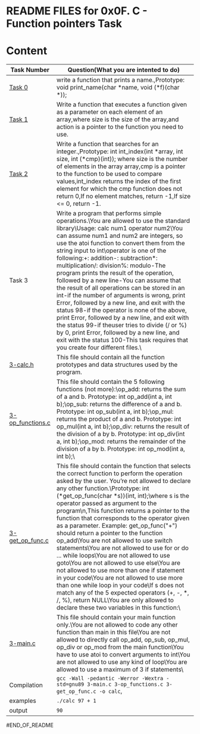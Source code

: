 # README FILES for 0x0F. C - Function pointers Task
# Content
Task Number | Question(What you are intented to do)
--------- | -----
[Task 0](https://github.com/SirRoll93/alx-low_level_programming/blob/master/0x0F-function_pointers/0-print_name.c) | write a function that prints a name.,Prototype: void print_name(char *name, void (*f)(char *));
[Task 1](https://github.com/SirRoll93/alx-low_level_programming/blob/master/0x0F-function_pointers/1-array_iterator.c) | Write a function that executes a function given as a parameter on each element of an array,where size is the size of the array,and action is a pointer to the function you need to use.
[Task 2](https://github.com/SirRoll93/alx-low_level_programming/blob/master/0x0F-function_pointers/2-int_index.c) | Write a function that searches for an integer.,Prototype: int int_index(int *array, int size, int (*cmp)(int)); where size is the number of elements in the array array,cmp is a pointer to the function to be used to compare values,int_index returns the index of the first element for which the cmp function does not return 0,If no element matches, return -1,If size <= 0, return -1.
Task 3 | Write a program that performs simple operations.\You are allowed to use the standard library\Usage: calc num1 operator num2\You can assume num1 and num2 are integers, so use the atoi function to convert them from the string input to int\operator is one of the following:\+: addition\-: subtraction\*: multiplication\/: division\%: modulo\-The program prints the result of the operation, followed by a new line\-You can assume that the result of all operations can be stored in an int\-if the number of arguments is wrong, print Error, followed by a new line, and exit with the status 98\-if the operator is none of the above, print Error, followed by a new line, and exit with the status 99\-if theuser tries to divide (/ or %) by 0, print Error, followed by a new line, and exit with the status 100\-This task requires that you create four different files.\
[3-calc.h](https://github.com/SirRoll93/alx-low_level_programming/blob/master/0x0F-function_pointers/3-calc.h) | This file should contain all the function prototypes and data structures used by the program.
[3-op_functions.c](https://github.com/SirRoll93/alx-low_level_programming/blob/master/0x0F-function_pointers/3-op_functions.c) | This file should contain the 5 following functions (not more):\op_add: returns the sum of a and b. Prototype: int op_add(int a, int b);\op_sub: returns the difference of a and b. Prototype: int op_sub(int a, int b);\op_mul: returns the product of a and b. Prototype: int op_mul(int a, int b);\op_div: returns the result of the division of a by b. Prototype: int op_div(int a, int b);\op_mod: returns the remainder of the division of a by b. Prototype: int op_mod(int a, int b);\
[3-get_op_func.c](https://github.com/SirRoll93/alx-low_level_programming/blob/master/0x0F-function_pointers/3-get_op_func.c) | This file should contain the function that selects the correct function to perform the operation asked by the user. You’re not allowed to declare any other function.\Prototype: int (*get_op_func(char *s))(int, int);\where s is the operator passed as argument to the program\n,This function returns a pointer to the function that corresponds to the operator given as a parameter. Example: get_op_func("+") should return a pointer to the function op_add\You are not allowed to use switch statements\You are not allowed to use for or do ... while loops\You are not allowed to use goto\You are not allowed to use else\You are not allowed to use more than one if statement in your code\You are not allowed to use more than one while loop in your code\If s does not match any of the 5 expected operators (+, -, *, /, %), return NULL\You are only allowed to declare these two variables in this function:\
[3-main.c](https://github.com/SirRoll93/alx-low_level_programming/blob/master/0x0F-function_pointers/3-main.c) | This file should contain your main function only.\You are not allowed to code any other function than main in this file\You are not allowed to directly call op_add, op_sub, op_mul, op_div or op_mod from the main function\You have to use atoi to convert arguments to int\You are not allowed to use any kind of loop\You are allowed to use a maximum of 3 if statements\
Compilation | `gcc -Wall -pedantic -Werror -Wextra -std=gnu89 3-main.c 3-op_functions.c 3-get_op_func.c -o calc`,
examples | `./calc 97 + 1` 
output | `90`

#END_OF_README
